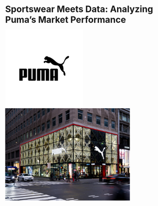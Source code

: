 <h1 style="margin-bottom:5px;">Sportswear Meets Data: Analyzing Puma’s Market Performance</h1>

<img src="pictures/puma.jpg" alt="Puma Logo" width="250"> <img src="pictures/puma store.jpg" alt="Puma Store" width="400">





